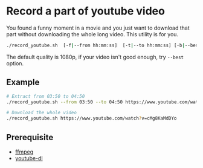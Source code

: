 # Record a part of youtube video

You found a funny moment in a movie and you just want to download that part without downloading the whole long video. This utility is for you.

```sh
./record_youtube.sh  [-f|--from hh:mm:ss]  [-t|--to hh:mm:ss] [-b|--best] [-V|--verbose] <youtube_link>
```

The default quality is 1080p, if your video isn't good enough, try `--best` option.

## Example

```sh
# Extract from 03:50 to 04:50
./record_youtube.sh --from 03:50 --to 04:50 https://www.youtube.com/watch?v=xrrOOxlWkyM

# Download the whole video
./record_youtube.sh https://www.youtube.com/watch?v=cMg8KaMdDYo
```

## Prerequisite
- [ffmpeg](https://ffmpeg.org/download.html)
- [youtube-dl](https://github.com/ytdl-org/youtube-dl)
